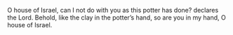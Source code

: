 O house of Israel, can I not do with you as this potter has done? declares the Lord. Behold, like the clay in the potter’s hand, so are you in my hand, O house of Israel.
